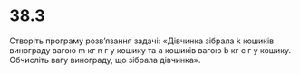 # 38.3
Створіть програму розв’язання задачі: «Дівчинка зібрала k кошиків винограду вагою m кг n г у кошику та a кошиків вагою b кг c г у кошику. Обчисліть вагу винограду, що зібрала дівчинка».
